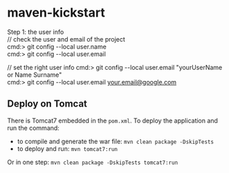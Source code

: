 # maven-kickstart

Step 1: the user info <br>
// check the user and email of the project <br> 
cmd:> git config --local user.name <br>
cmd:> git config --local user.email <br>

// set the right user info
cmd:> git config --local user.email "yourUserName or Name Surname" <br>
cmd:> git config --local user.email your.email@google.com <br>


## Deploy on Tomcat
There is Tomcat7 embedded in the `pom.xml`. To deploy the application and run the command:
* to compile and generate the war file: `mvn clean package -DskipTests`
* to deploy and run: `mvn tomcat7:run`

Or in one step: `mvn clean package -DskipTests tomcat7:run`